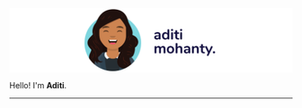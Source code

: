 <a href="https://aditimohanty.com/?utm_source=github_profile" title="Aditi Mohanty"><img align="center" src="https://raw.githubusercontent.com/rheaditi/rheaditi/v1/assets/banner.min.svg" /></a>

Hello! I'm <strong>Aditi</strong>. 

<hr />
<p align="center">
  <a href="">
    
  </a>
</p>
